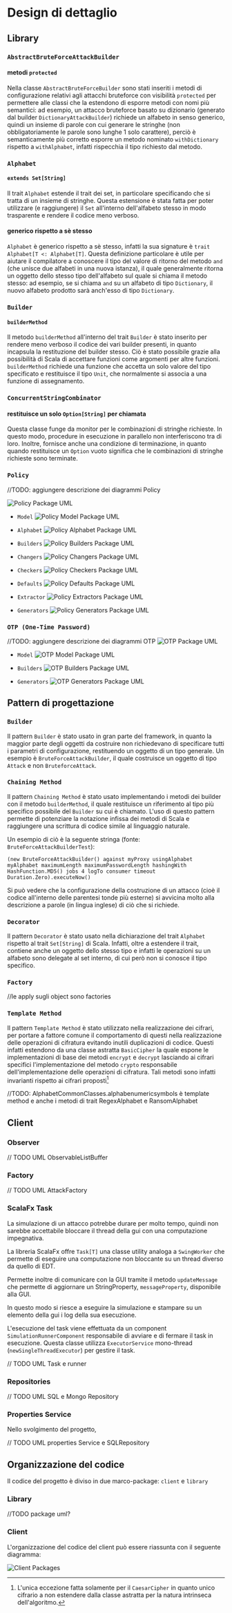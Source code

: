 # Design di dettaglio

## Library

### `AbstractBruteForceAttackBuilder`
#### metodi `protected`
Nella classe `AbstractBruteForceBuilder` sono stati inseriti i metodi di configurazione relativi 
agli attacchi bruteforce con visibilità `protected` per permettere alle classi che la estendono di
esporre metodi con nomi più semantici: ad esempio, un attacco bruteforce basato su dizionario 
(generato dal builder `DictionaryAttackBuilder`) richiede un alfabeto in senso generico, quindi un insieme di 
parole con cui generare le stringhe (non obbligatoriamente le parole sono lunghe 1 solo carattere), 
perciò è semanticamente più corretto esporre un metodo nominato `withDictionary` rispetto a `withAlphabet`, 
infatti rispecchia il tipo richiesto dal metodo.

### `Alphabet`
#### `extends Set[String]`
Il trait `Alphabet` estende il trait dei set, in particolare specificando che si tratta di un insieme di stringhe.
Questa estensione è stata fatta per poter utilizzare (e raggiungere) il `Set` all'interno dell'alfabeto stesso 
in modo trasparente e rendere il codice meno verboso.

#### generico rispetto a sè stesso
`Alphabet` è generico rispetto a sè stesso, infatti la sua signature è `trait Alphabet[T <: Alphabet[T]`.
Questa definizione particolare è utile per aiutare il compilatore a conoscere il tipo del valore di ritorno
del metodo `and` (che unisce due alfabeti in una nuova istanza), il quale generalmente ritorna un oggetto dello stesso
tipo dell'alfabeto sul quale si chiama il metodo stesso: ad esempio, se si chiama `and` su un alfabeto di tipo
`Dictionary`, il nuovo alfabeto prodotto sarà anch'esso di tipo `Dictionary`.

### `Builder`
#### `builderMethod`
Il metodo `builderMethod` all'interno del trait `Builder` è stato inserito per rendere meno verboso il codice dei vari 
builder presenti, in quanto incapsula la restituzione del builder stesso. Ciò è stato possibile grazie alla possibilità
di Scala di accettare funzioni come argomenti per altre funzioni. `builderMethod` richiede una funzione che accetta un 
solo valore del tipo specificato e restituisce il tipo `Unit`, che normalmente si associa a una funzione di assegnamento.

### `ConcurrentStringCombinator`
#### restituisce un solo `Option[String]` per chiamata
Questa classe funge da monitor per le combinazioni di stringhe richieste. In questo modo, procedure in esecuzione in 
parallelo non interferiscono tra di loro. Inoltre, fornisce anche una condizione di terminazione, 
in quanto quando restituisce un `Option` vuoto significa che le combinazioni di stringhe richieste sono terminate.


### `Policy`
//TODO: aggiungere descrizione dei diagrammi Policy

![Policy Package UML](assets/images/policy/policy-package.svg)

- `Model`
  ![Policy Model Package UML](assets/images/policy/policy-model-package.svg)

- `Alphabet`
  ![Policy Alphabet Package UML](assets/images/policy/policy-alphabet-package.svg)

- `Builders`
  ![Policy Builders Package UML](assets/images/policy/policy-builders-package.svg)

- `Changers`
  ![Policy Changers Package UML](assets/images/policy/policy-changers-package.svg)

- `Checkers`
  ![Policy Checkers Package UML](assets/images/policy/policy-checkers-package.svg)

- `Defaults`
  ![Policy Defaults Package UML](assets/images/policy/policy-defaults-package.svg)

- `Extractor`
  ![Policy Extractors Package UML](assets/images/policy/policy-extractors-package.svg)

- `Generators`
  ![Policy Generators Package UML](assets/images/policy/policy-generators-package.svg)

### `OTP (One-Time Password)`
//TODO: aggiungere descrizione dei diagrammi OTP
![OTP Package UML](assets/images/otp/otp-package.svg)

- `Model`
  ![OTP Model Package UML](assets/images/otp/otp-model-package.svg)

- `Builders`
  ![OTP Builders Package UML](assets/images/otp/otp-builders-package.svg)

- `Generators`
  ![OTP Generators Package UML](assets/images/otp/otp-generator-package.svg)



## Pattern di progettazione
### `Builder` 
Il pattern `Builder` è stato usato in gran parte del framework, in quanto la maggior parte degli oggetti da costruire
non richiedevano di specificare tutti i parametri di configurazione, restituendo un oggetto di un tipo generale.
Un esempio è `BruteForceAttackBuilder`, il quale costruisce un oggetto di tipo `Attack` e non `BruteforceAttack`.

### `Chaining Method`
Il pattern `Chaining Method` è stato usato implementando i metodi dei builder con il metodo `builderMethod`,
il quale restituisce un riferimento al tipo più specifico possibile del `Builder` su cui è chiamato.
L'uso di questo pattern permette di potenziare la notazione infissa dei metodi di Scala e raggiungere una scrittura di
codice simile al linguaggio naturale.

Un esempio di ciò è la seguente stringa (fonte: `BruteForceAttackBuilderTest`):
```
(new BruteForceAttackBuilder() against myProxy usingAlphabet myAlphabet maximumLength maximumPasswordLength hashingWith HashFunction.MD5() jobs 4 logTo consumer timeout Duration.Zero).executeNow()
```
Si può vedere che la configurazione della costruzione di un attacco (cioè il codice all'interno delle parentesi tonde
più esterne) si avvicina molto alla descrizione a parole (in lingua inglese) di ciò che si richiede.

### `Decorator`
Il pattern `Decorator` è stato usato nella dichiarazione del trait `Alphabet` rispetto al trait `Set[String]` di Scala.
Infatti, oltre a estendere il trait, contiene anche un oggetto dello stesso tipo e infatti le operazioni su un alfabeto
sono delegate al set interno, di cui però non si conosce il tipo specifico.

### `Factory`
//le apply sugli object sono factories


### `Template Method`
Il pattern `Template Method` è stato utilizzato nella realizzazione dei cifrari, per portare a fattore comune il comportamento di questi nella realizzazione delle operazioni di cifratura evitando inutili duplicazioni di codice.
Questi infatti estendono da una classe astratta `BasicCipher` la quale espone le implementazioni di base dei metodi `encrypt` e `decrypt` lasciando ai cifrari specifici l'implementazione del metodo `crypto` responsabile dell'implementazione delle operazioni di cifratura.
Tali metodi sono infatti invarianti rispetto ai cifrari proposti[^CaesarCipher]

[^CaesarCipher]: L'unica eccezione  fatta solamente per il `CaesarCipher` in quanto unico cifrario a non estendere dalla classe astratta per la natura intrinseca dell'algoritmo.

//TODO: AlphabetCommonClasses.alphabenumericsymbols è template method e anche i metodi di trait RegexAlphabet e RansomAlphabet 


## Client

### Observer

// TODO UML ObservableListBuffer

### Factory



// TODO UML AttackFactory

### ScalaFx Task

La simulazione di un attacco potrebbe durare per molto tempo, quindi non sarebbe
accettabile bloccare il thread della gui con una computazione impegnativa.

La libreria ScalaFx offre `Task[T]` una classe utility analoga a `SwingWorker` che permette di
eseguire una computazione non bloccante su un thread diverso da quello di EDT.

Permette inoltre di comunicare con la GUI tramite il metodo `updateMessage` che permette di aggiornare
un StringProperty, `messageProperty`, disponibile alla GUI.

In questo modo si riesce a eseguire la simulazione e stampare su un elemento della gui i log della sua esecuzione.

L'esecuzione del task viene effettuata da un component `SimulationRunnerComponent` responsabile di avviare e di fermare il task in esecuzione.
Questa classe utilizza `ExecutorService` mono-thread (`newSingleThreadExecutor`) per gestire il task. 

// TODO UML Task e runner

### Repositories

// TODO UML SQL e Mongo Repository

### Properties Service

Nello svolgimento del progetto, 

// TODO UML properties Service e SQLRepository

## Organizzazione del codice

Il codice del progetto è diviso in due marco-package: `client` e `library`

### Library 
//TODO package uml?

### Client

L'organizzazione del codice del client può essere riassunta con il seguente diagramma:

![Client Packages](assets/images/client-packages.png)
